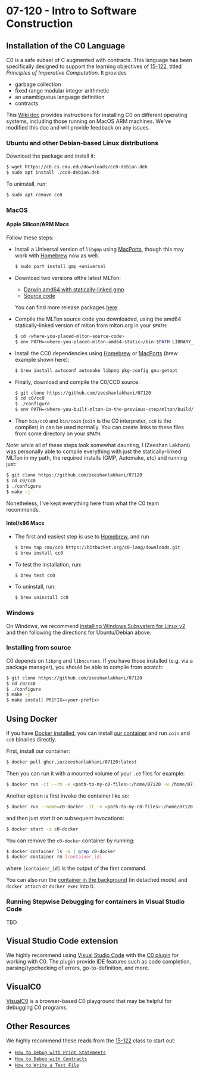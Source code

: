 # 07-120 - Intro to Software Construction

## Installation of the C0 Language

*C0* is a safe subset of C augmented with contracts. This language has been
specifically designed to support the learning objectives of [15-122][15-122],
titled *Principles of Imperative Computation*. It provides

* garbage collection
* fixed range modular integer arithmetic
* an unambiguous language definition
* contracts

This [Wiki doc][c0-install] provides instructions for installing C0 on different
operating systems, including those running on MacOS ARM machines. We've modified
this doc and will provide feedback on any issues.

### Ubuntu and other Debian-based Linux distributions

Download the package and install it:

```sh
$ wget https://c0.cs.cmu.edu/downloads/cc0-debian.deb
$ sudo apt install ./cc0-debian.deb
```

To uninstall, run:

```sh
$ sudo apt remove cc0
```

### MacOS

#### Apple Silicon/ARM Macs

Follow these steps:

  * Install a Universal version of `libgmp` using [MacPorts][macports], though
    this may work with [Homebrew][homebrew-gmp] now as well.

    ```sh
    $ sudo port install gmp +universal
    ```

  * Download two versions ofthe latest MLTon:
    * [Darwin amd64 with statically-linked gmp][mlton-dawrin-gmp-static]
    * [Source code][mlton-src]

    You can find more release packages [here][mlton-releases].

  * Compile the MLTon source code you downloaded, using the amd64
    statically-linked version of mlton from mlton.org in your `$PATH`:

    ```sh
    $ cd <where-you-placed-mlton-source-code>
    $ env PATH=<where-you-placed-mlton-amd64-static>/bin:$PATH LIBRARY_PATH=/opt/local/lib/ C_INCLUDE_PATH=/opt/local/include/ make WITH_GMP_DIR=/opt/local
    ```

  * Install the CC0 dependencies using [Homebrew][homebrew] or [MacPorts][macports] (brew example shown here):

    ```sh
    $ brew install autoconf automake libpng pkg-config gnu-getopt
    ```

  * Finally, download and compile the C0/CC0 source:

    ```sh
    $ git clone https://github.com/zeeshanlakhani/07120
    $ cd c0/cc0
    $ ./configure
    $ env PATH=<where-you-built-mlton-in-the-previous-step/mlton/build/bin:$PATH LIBRARY_PATH=/opt/local/lib/ C_INCLUDE_PATH=/opt/local/include/  make -j
    ```

  * Then `bin/cc0` and `bin/coin` (`coin` is the C0 interpreter, `cc0` is the compiler)
    in can be used normally. You can create links to these files from some
    directory on your `$PATH`.

*Note*: while all of these steps look somewhat daunting, I (Zeeshan Lakhani) was
personally able to compile everything with just the statically-linked MLTon in
my path, the required installs (GMP, Automake, etc) and running just:

``` sh
$ git clone https://github.com/zeeshanlakhani/07120
$ cd c0/cc0
$ ./configure
$ make -j
```

Nonetheless, I've kept everything here from what the C0 team recommends.

#### Intel/x86 Macs

* The first and easiest step is use to [Homebrew][homebrew], and run

  ```sh
  $ brew tap cmu/cc0 https://bitbucket.org/c0-lang/downloads.git
  $ brew install cc0
  ```
* To test the installation, run:

  ```sh
  $ brew test cc0
  ```

* To uninstall, run:

  ```sh
  $ brew uninstall cc0
  ```

### Windows

On Windows, we recommend [installing Windows Subsystem for Linux v2][wsl] and
then following the directions for Ubuntu/Debian above.

### Installing from source

C0 depends on `libpng` and `libncurses`. If you have those installed
(e.g. via a package manager), you should be able to compile from scratch:

```sh
$ git clone https://github.com/zeeshanlakhani/07120
$ cd c0/cc0
$ ./configure
$ make -j
$ make install PREFIX=<your-prefix>
```

## Using Docker

If you have [Docker installed][docker], you can install [our container](./Dockerfile)
and run `coin` and `cc0` binaries directly.

First, install our container:

```sh
$ docker pull ghcr.io/zeeshanlakhani/07120:latest
```

Then you can run it with a mounted volume of your `.c0` files for example:

```sh
$ docker run -it --rm -v <path-to-my-c0-files>:/home/07120 -w /home/07120 ghcr.io/zeeshanlakhani/07120
```

Another option is first invoke the container like so:

```sh
$ docker run --name=c0-docker -it -v <path-to-my-c0-files>:/home/07120 -w /home/07120 ghcr.io/zeeshanlakhani/07120
```

and then just start it on subsequent invocations:

``` sh
$ docker start -i c0-docker
```

You can remove the `c0-docker` container by running:

``` sh
$ docker container ls -a | grep c0-docker
$ docker container rm [container_id]
```

where `[container_id]` is the output of the first command.

You can also run the [container in the background][docker-bg] (in detached mode)
and `docker attach` or `docker exec` into it.

### Running Stepwise Debugging for containers in Visual Studio Code

TBD

## Visual Studio Code extension

We highly recommend using [Visual Studio Code][vscode] with the [C0 plugin][vscode-c0]
for working with C0. The plugin provide IDE features such as code completion,
parsing/typchecking of errors, go-to-definition, and more.

## VisualC0

[VisualC0][visualc0] is a browser-based C0 playground that may be helpful for
debugging C0 programs.

## Other Resources

We highly recommend these reads from the [15-122][15-122] class to start out:

* [`How to Debug with Print Statements`][how-to-debug-print]
* [`How to Debug with Contracts`][how-to-debug-contracts]
* [`How to Write a Test File`][how-to-write-tests]

[15-122]: https://www.cs.cmu.edu/~15122/home.shtml
[c0-install]: https://bitbucket.org/c0-lang/docs/wiki/Downloads
[docker]: https://www.docker.com/get-started/
[docker-bg]: https://docs.docker.com/language/golang/run-containers/#run-in-detached-mode
[homebrew]: https://brew.sh/
[homebrew-gmp]: https://formulae.brew.sh/formula/gmp
[how-to-debug-contracts]: https://www.cs.cmu.edu/~15122/handouts/gts/contracts.pdf
[how-to-debug-print]: https://www.cs.cmu.edu/~15122/handouts/gts/print.pdf
[how-to-write-tests]: https://www.cs.cmu.edu/~15122/handouts/gts/testing.pdf
[macports]: https://www.macports.org/install.php
[mlton-dawrin-gmp-static]: https://github.com/MLton/mlton/releases/download/on-20210117-release/mlton-20210117-1.amd64-darwin-19.6.gmp-static.tgz
[mlton-releases]: https://github.com/MLton/mlton/releases
[mlton-src]: https://github.com/MLton/mlton/archive/refs/tags/on-20210117-release.zip
[vscode]: https://code.visualstudio.com/
[vscode-c0]: https://marketplace.visualstudio.com/items?itemName=15122staff.c0-lsp
[visualc0]: https://cs122.andrew.cmu.edu/visualc0/
[wsl]: https://learn.microsoft.com/en-us/windows/wsl/install
